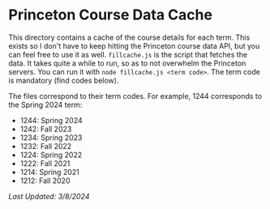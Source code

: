 # Princeton Course Data Cache
This directory contains a cache of the course details for each term. This exists so I don't have to keep hitting the Princeton course data API, but you can feel free to use it as well. `fillcache.js` is the script that fetches the data. It takes quite a while to run, so as to not overwhelm the Princeton servers. You can run it with `node fillcache.js <term code>`. The term code is mandatory (find codes below).

The files correspond to their term codes. For example, 1244 corresponds to the Spring 2024 term:
- 1244: Spring 2024
- 1242: Fall 2023
- 1234: Spring 2023
- 1232: Fall 2022
- 1224: Spring 2022
- 1222: Fall 2021
- 1214: Spring 2021
- 1212: Fall 2020

*Last Updated: 3/8/2024*
